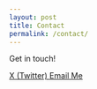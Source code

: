 ```yaml
---
layout: post
title: Contact
permalink: /contact/
---
```


Get in touch!

<link rel="stylesheet" href="https://cdnjs.cloudflare.com/ajax/libs/font-awesome/6.4.2/css/all.min.css">

<a href="https://x.com/Oakleigh_Wilson" target="_blank" class="contact-button">
    <i class="fa-brands fa-x-twitter"></i> X (Twitter)
</a>


<a href="mailto:oakleigh.wilson05@gmail.com" class="contact-button email">
    <i class="fa-solid fa-envelope"></i> Email Me
</a>
